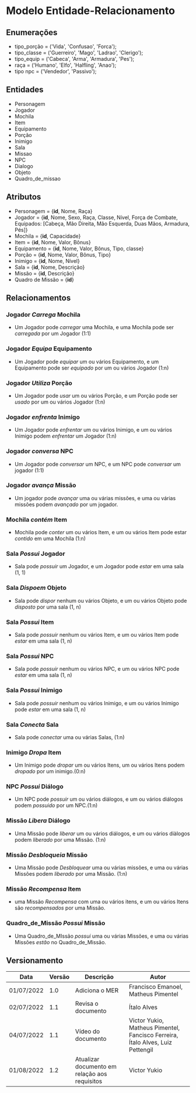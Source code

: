 # Modelo Entidade-Relacionamento

## Enumerações

- tipo_porção = ('Vida', 'Confusao', 'Forca');
- tipo_classe = ('Guerreiro', 'Mago', 'Ladrao', 'Clerigo');
- tipo_equip = ('Cabeca', 'Arma', 'Armadura', 'Pes');
- raça = ('Humano', 'Elfo', 'Halfling', 'Anao');
- tipo npc = ('Vendedor', 'Passivo');

## Entidades
- Personagem
- Jogador
- Mochila	
- Item
- Equipamento
- Porção
- Inimigo
- Sala
- Missao
- NPC
- Dialogo
- Objeto
- Quadro_de_missao

## Atributos
- Personagem = {**id**, Nome, Raça}
- Jogador = {**id**, Nome, Sexo, Raça, Classe, Nível, Força de Combate, Equipados: [Cabeça, Mão Direita, Mão Esquerda, Duas Mãos, Armadura, Pés]}
- Mochila = {**id**, Capacidade}
- Item = {**id**, Nome, Valor, Bônus}
- Equipamento = {**id**, Nome, Valor, Bônus, Tipo, classe}
- Porção = {**id**, Nome, Valor, Bônus, Tipo}
- Inimigo = {**id**, Nome, Nível}
- Sala = {**id**, Nome, Descrição}
- Missão = {**id**, Descrição}
- Quadro de Missão = {**id**}

## Relacionamentos

### Jogador _Carrega_ Mochila
- Um Jogador pode _carregar_ uma Mochila, e uma Mochila pode ser _carregada_ por um Jogador (1:1)

### Jogador _Equipa_ Equipamento
- Um Jogador pode _equipar_ um ou vários Equipamento, e um Equipamento pode ser _equipado_ por um ou vários Jogador (1:n)

### Jogador _Utiliza_ Porção
- Um Jogador pode _usar_ um ou vários Porção, e um Porção pode ser _usado_ por um ou vários Jogador (1:n)

### Jogador _enfrenta_ Inimigo
- Um Jogador pode _enfrentar_ um ou vários Inimigo, e um ou vários Inimigo podem _enfrentar_ um Jogador (1:n)

### Jogador _conversa_ NPC
- Um Jogador pode _conversar_ um NPC, e um NPC pode _conversar_ um jogador (1:1)

### Jogador _avança_ Missão
- Um jogador pode _avançar_ uma ou várias missões, e uma ou várias missões podem _avançado_ por um jogador.

### Mochila _contém_ Item
- Mochila pode _conter_ um ou vários Item, e um ou vários Item pode estar _contido_ em uma Mochila (1:n)

### Sala _Possui_ Jogador
- Sala pode _possuir_ um Jogador, e um Jogador pode _estar_ em uma sala (1, 1)

### Sala _Dispoem_ Objeto
- Sala pode _dispor_ nenhum ou vários Objeto, e um ou vários Objeto pode _disposto_ por uma sala (1, n)

### Sala _Possui_ Item
- Sala pode _possuir_ nenhum ou vários Item, e um ou vários Item pode _estar_ em uma sala (1, n)

### Sala _Possui_ NPC
- Sala pode _possuir_ nenhum ou vários NPC, e um ou vários NPC pode _estar_ em uma sala (1, n)
  
### Sala _Possui_ Inimigo
- Sala pode _possuir_ nenhum ou vários Inimigo, e um ou vários Inimigo pode _estar_ em uma sala (1, n)

### Sala _Conecta_ Sala
- Sala pode _conectar_ uma ou várias Salas, (1:n)

### Inimigo _Dropa_ Item
- Um Inimigo pode _dropar_ um ou vários Itens, um ou vários Itens podem _dropado_ por um inimigo.(0:n)

### NPC _Possui_ Diálogo
- Um NPC pode _possuir_ um ou vários diálogos, e um ou vários diálogos podem _possuido_ por um NPC.(1:n)

### Missão _Libera_ Diálogo
- Uma Missão pode _liberar_ um ou vários diálogos, e um ou vários diàlogos podem _liberado_ por uma Missão. (1:n)

### Missão _Desbloqueia_ Missão
- Uma Missão pode _Desbloquear_ uma ou várias missões, e uma ou várias Missões podem _liberado_ por uma Missão. (1:n)

### Missão _Recompensa_ Item
- uma Missão _Recompensa_ com uma ou vários itens, e um ou vários Itens são _recompensados_ por uma Missão.

### Quadro_de_Missão _Possui_ Missão
- Uma Quadro_de_MIssão _possui_ uma ou várias Missões, e uma ou várias Missões _estão_ no Quadro_de_Missão.

## Versionamento

| Data       | Versão | Descrição                    | Autor                |
| ---------- | ------ | --------------------------   | ---------------------|
| 01/07/2022 | 1.0    | Adiciona o MER     | Francisco Emanoel, Matheus Pimentel |
| 02/07/2022 | 1.1    | Revisa o documento | Ítalo Alves     |
| 04/07/2022 | 1.1    | Vídeo do documento | Victor Yukio, Matheus Pimentel, Fancisco Ferreira, Ítalo Alves, Luiz Pettengil     |
| 01/08/2022 | 1.2 | Atualizar documento em relação aos requisitos | Victor Yukio |
